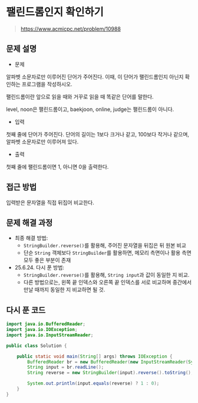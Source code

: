 # 팰린드롬인지 확인하기

> https://www.acmicpc.net/problem/10988

## 문제 설명

- 문제

알파벳 소문자로만 이루어진 단어가 주어진다. 이때, 이 단어가 팰린드롬인지 아닌지 확인하는 프로그램을 작성하시오.

팰린드롬이란 앞으로 읽을 때와 거꾸로 읽을 때 똑같은 단어를 말한다.

level, noon은 팰린드롬이고, baekjoon, online, judge는 팰린드롬이 아니다.

- 입력

첫째 줄에 단어가 주어진다. 단어의 길이는 1보다 크거나 같고, 100보다 작거나 같으며, 알파벳 소문자로만 이루어져 있다.

- 출력

첫째 줄에 팰린드롬이면 1, 아니면 0을 출력한다.

## 접근 방법

입력받은 문자열을 직접 뒤집어 비교한다.

## 문제 해결 과정

- 최종 해결 방법:
    - `StringBuilder.reverse()`를 활용해, 주어진 문자열을 뒤집은 뒤 원본 비교
    - 단순 `String` 객체보다 `StringBuilder`를 활용하면, 메모리 측면이나 활용 측면 모두 좋은 부분이 존재
- 25.6.24. 다시 푼 방법:
    - `StringBuilder.reverse()`를 활용해, `String input`과 값이 동일한 지 비교.
    - 다른 방법으로는, 왼쪽 끝 인덱스와 오른쪽 끝 인덱스를 서로 비교하며 중간에서 만날 때까지 동일한 지 비교하면 될 것.

## 다시 푼 코드

```java
import java.io.BufferedReader;
import java.io.IOException;
import java.io.InputStreamReader;

public class Solution {

    public static void main(String[] args) throws IOException {
        BufferedReader br = new BufferedReader(new InputStreamReader(System.in));
        String input = br.readLine();
        String reverse = new StringBuilder(input).reverse().toString();

        System.out.println(input.equals(reverse) ? 1 : 0);
    }
}
```